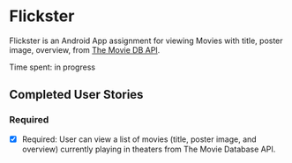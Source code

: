 # Flickster
Flickster is an Android App assignment for viewing Movies with title, poster image, overview, from [The Movie DB API](https://www.themoviedb.org/documentation/api).

Time spent: in progress


## Completed User Stories

### Required
* [x] Required: User can view a list of movies (title, poster image, and overview) currently playing in theaters from The Movie Database API.

